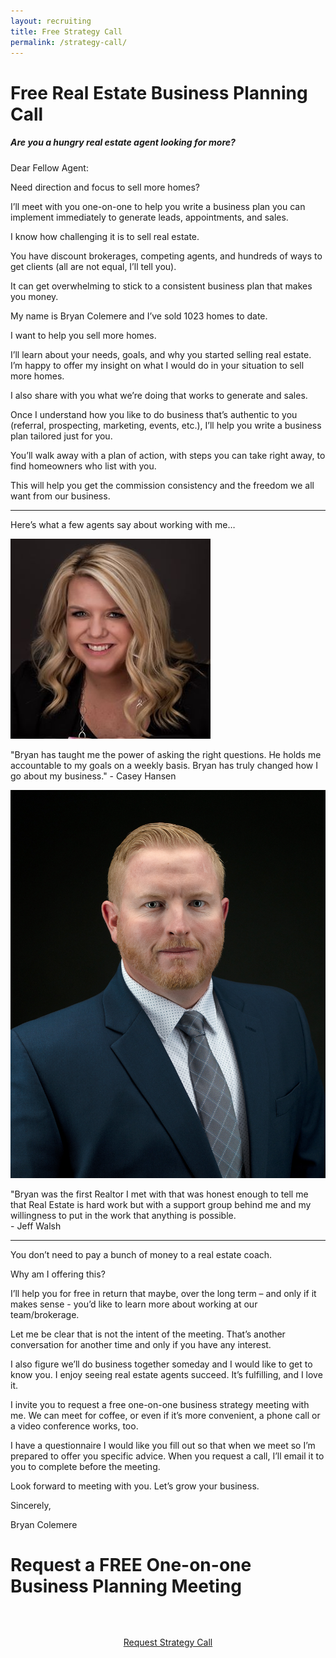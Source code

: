```yaml
---
layout: recruiting
title: Free Strategy Call
permalink: /strategy-call/
---
```


<div class="recruiting-page">
<h1 class="join-us">Free Real Estate Business Planning Call</h1>
<h5 class="join-us-subtitle">Are you a hungry real estate agent looking for more?</h5>

<p>Dear Fellow Agent: </p>

<p>Need direction and focus to sell more homes? </p>

<p>I’ll meet with you one-on-one to help you write a business plan you can implement immediately to generate leads, appointments, and sales. </p>

<p>I know how challenging it is to sell real estate. </p>

<p>You have discount brokerages, competing agents, and hundreds of ways to get clients (all are not equal, I’ll tell you). </p>

<p>It can get overwhelming to stick to a consistent business plan that makes you money. </p>

<p>My name is Bryan Colemere and I’ve sold 1023 homes to date. </p>

<p>I want to help you sell more homes. </p>

<p>I’ll learn about your needs, goals, and why you started selling real estate. I’m happy to offer my insight on what I would do in your situation to sell more homes. </p>

<p>I also share with you what we’re doing that works to generate and sales. </p>

<p>Once I understand how you like to do business that’s authentic to you (referral, prospecting, marketing, events, etc.), I’ll help you write a business plan tailored just for you. </p>

<p>You’ll walk away with a plan of action, with steps you can take right away, to find homeowners who list with you. </p>

<p>This will help you get the commission consistency and the freedom we all want from our business.</p>

<hr>
<div class="qanda">
<p class="section-title">Here’s what a few agents say about working with me…</p>


<div class="quote-photo">
<span class="quote-image-container">
<img src="/img/casey.jpg" alt="Casey Hansen" class="quote-image"/>
</span>
</div>
<p class="testimonial-text indent">"Bryan has taught me the power of asking the right questions.  He holds me accountable to my goals on a weekly basis.  Bryan has truly changed how I go about my business." <span class="testimonial-author">- Casey Hansen</span></p>

<div class="quote-photo2">
<span class="quote-image-container">
<img src="/img/jeff.jpg" alt="Jeff Walsh" class="quote-image"/>
</span>
</div>
<p class="testimonial-text indent">"Bryan was the first Realtor I met with that was honest enough to tell me that Real Estate is hard work but with a support group behind me and my willingness to put in the work that anything is possible. <br>
 <span class="testimonial-author">- Jeff Walsh</span></p>

</div>




<hr>

<p>You don’t need to pay a bunch of money to a real estate coach. </p>

<p>Why am I offering this? </p>

<p>I’ll help you for free in return that maybe, over the long term – and only if it makes sense - you’d like to learn more about working at our team/brokerage. </p>

<p>Let me be clear that is not the intent of the meeting. That’s another conversation for another time and only if you have any interest. </p>

<p>I also figure we’ll do business together someday and I would like to get to know you. I enjoy seeing real estate agents succeed. It’s fulfilling, and I love it. </p>

<p>I invite you to request a free one-on-one business strategy meeting with me. We can meet for coffee, or even if it’s more convenient, a phone call or a video conference works, too. </p>

<p>I have a questionnaire I would like you fill out so that when we meet so I’m prepared to offer you specific advice. When you request a call, I’ll email it to you to complete before the meeting. </p>

<p>Look forward to meeting with you. Let’s grow your business. </p>

<p>Sincerely, </p>

<p>Bryan Colemere</p>


<h1 class="join-us">Request a FREE One-on-one Business Planning Meeting</h1>
<div style="text-align:center;margin:4rem;">
<a href="https://colemere-strategy.paperform.co" class="apply-now" target="_blank">Request Strategy Call</a>
</div>

</div>
